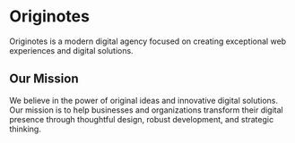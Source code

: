 # Originotes

Originotes is a modern digital agency focused on creating exceptional web experiences and digital solutions.

## Our Mission

We believe in the power of original ideas and innovative digital solutions. Our mission is to help businesses and organizations transform their digital presence through thoughtful design, robust development, and strategic thinking.
